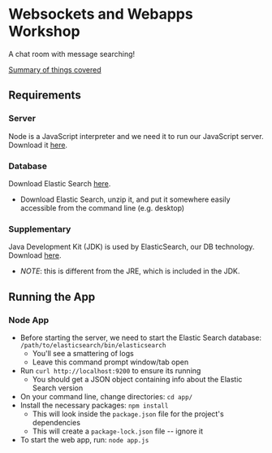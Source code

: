 Websockets and Webapps Workshop
===

A chat room with message searching!

[Summary of things covered](/summary.md)

Requirements
---
### Server
Node is a JavaScript interpreter and we need it to run our JavaScript server. Download it [here](https://nodejs.org/en/download/).

### Database
Download Elastic Search [here](https://www.elastic.co/downloads/elasticsearch).
* Download Elastic Search, unzip it, and put it somewhere easily accessible from the command line (e.g. desktop)

### Supplementary
Java Development Kit (JDK) is used by ElasticSearch, our DB technology. Download [here](https://www.oracle.com/technetwork/java/javase/downloads/jdk8-downloads-2133151.html).

* *NOTE*: this is different from the JRE, which is included in the JDK.

Running the App
---
### Node App
* Before starting the server, we need to start the Elastic Search database: `/path/to/elasticsearch/bin/elasticsearch`
    * You'll see a smattering of logs
    * Leave this command prompt window/tab open
* Run `curl http://localhost:9200` to ensure its running
    * You should get a JSON object containing info about the Elastic Search version
* On your command line, change directories: `cd app/`
* Install the necessary packages: `npm install`
    * This will look inside the `package.json` file for the project's dependencies
    * This will create a `package-lock.json` file -- ignore it
* To start the web app, run: `node app.js`
